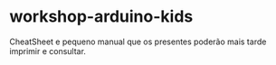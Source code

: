 # workshop-arduino-kids

CheatSheet e pequeno manual que os presentes poderão mais tarde imprimir e consultar.
